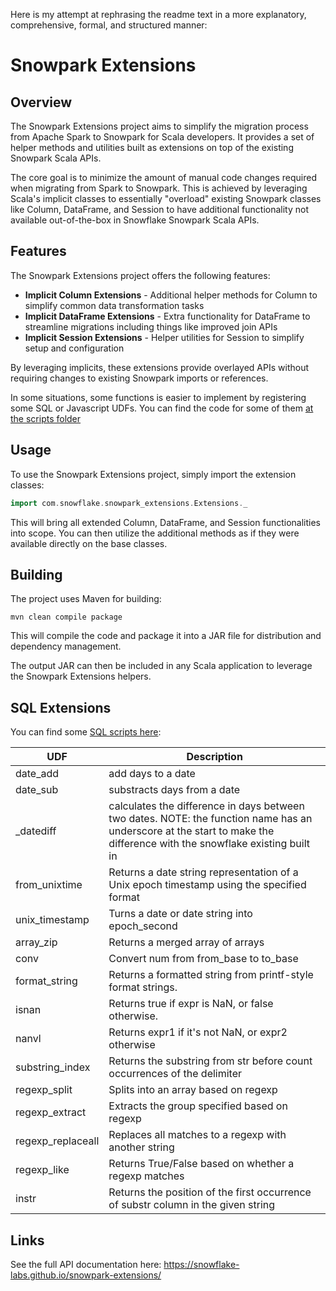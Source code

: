 Here is my attempt at rephrasing the readme text in a more explanatory, comprehensive, formal, and structured manner:

# Snowpark Extensions

## Overview

The Snowpark Extensions project aims to simplify the migration process from Apache Spark to Snowpark for Scala developers. It provides a set of helper methods and utilities built as extensions on top of the existing Snowpark Scala APIs. 

The core goal is to minimize the amount of manual code changes required when migrating from Spark to Snowpark. This is achieved by leveraging Scala's implicit classes to essentially "overload" existing Snowpark classes like Column, DataFrame, and Session to have additional functionality not available out-of-the-box in Snowflake Snowpark Scala APIs.

## Features

The Snowpark Extensions project offers the following features:

- **Implicit Column Extensions** - Additional helper methods for Column to simplify common data transformation tasks
- **Implicit DataFrame Extensions** - Extra functionality for DataFrame to streamline migrations including things like improved join APIs
- **Implicit Session Extensions** - Helper utilities for Session to simplify setup and configuration

By leveraging implicits, these extensions provide overlayed APIs without requiring changes to existing Snowpark imports or references.

In some situations, some functions is easier to implement by registering some SQL or Javascript UDFs. You can find the code for some of them [at the scripts folder](https://github.com/Snowflake-Labs/snowpark-extensions/tree/main/scripts)

## Usage

To use the Snowpark Extensions project, simply import the extension classes:

```scala 
import com.snowflake.snowpark_extensions.Extensions._
```

This will bring all extended Column, DataFrame, and Session functionalities into scope. You can then utilize the additional methods as if they were available directly on the base classes.

## Building

The project uses Maven for building:

```
mvn clean compile package
```

This will compile the code and package it into a JAR file for distribution and dependency management.

The output JAR can then be included in any Scala application to leverage the Snowpark Extensions helpers.

## SQL Extensions

You can find some [SQL scripts here](https://github.com/Snowflake-Labs/snowpark-extensions/tree/main/scripts):

| UDF               | Description                                                              |
|-------------------|--------------------------------------------------------------------------|
| date_add          | add days to a date                                                       |
| date_sub          | substracts days from a date                                              |
| _datediff         | calculates the difference in days between two dates. NOTE: the function name has an underscore at the start to make the difference with the snowflake existing built in | 
| from_unixtime     | Returns a date string representation of a Unix epoch timestamp using the specified format |
| unix_timestamp    | Turns a date or date string into epoch_second |
| array_zip         | Returns a merged array of arrays                                         |
| conv              | Convert num from from_base to to_base                                    |
| format_string     | Returns a formatted string from printf-style format strings.             |
| isnan             | Returns true if expr is NaN, or false otherwise.                         |
| nanvl             | Returns expr1 if it's not NaN, or expr2 otherwise                        |
| substring_index   | Returns the substring from str before count occurrences of the delimiter |
| regexp_split      | Splits into an array based on regexp                                     |
| regexp_extract    | Extracts the group specified based on regexp                             |
| regexp_replaceall | Replaces all matches to a regexp with another string                     |
| regexp_like       | Returns True/False based on whether a regexp matches                     |
| instr             | Returns the position of the first occurrence of substr column in the given string |


## Links

See the full API documentation here:
https://snowflake-labs.github.io/snowpark-extensions/
